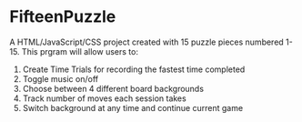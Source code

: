 # FifteenPuzzle

A HTML/JavaScript/CSS project created with 15 puzzle pieces numbered 1-15. This prgram will allow users to:

1. Create Time Trials for recording the fastest time completed
2. Toggle music on/off
3. Choose between 4 different board backgrounds
4. Track number of moves each session takes
5. Switch background at any time and continue current game 

